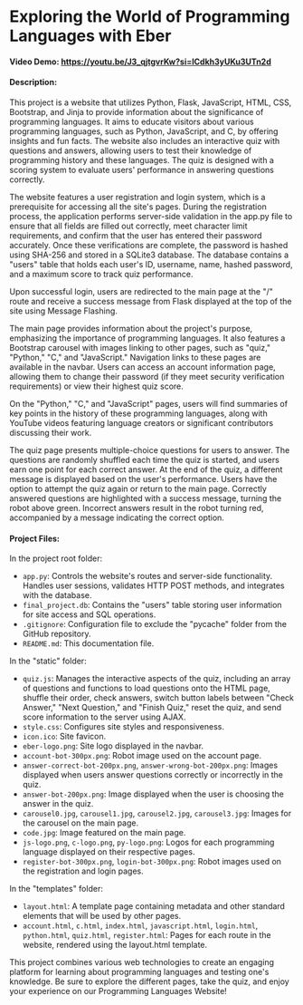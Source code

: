 # Exploring the World of Programming Languages with Eber

#### Video Demo: https://youtu.be/J3_qjtgvrKw?si=lCdkh3yUKu3UTn2d

#### Description:

This project is a website that utilizes Python, Flask, JavaScript, HTML, CSS, Bootstrap, and Jinja to provide information about the significance of programming languages. It aims to educate visitors about various programming languages, such as Python, JavaScript, and C, by offering insights and fun facts. The website also includes an interactive quiz with questions and answers, allowing users to test their knowledge of programming history and these languages. The quiz is designed with a scoring system to evaluate users' performance in answering questions correctly.

The website features a user registration and login system, which is a prerequisite for accessing all the site's pages. During the registration process, the application performs server-side validation in the app.py file to ensure that all fields are filled out correctly, meet character limit requirements, and confirm that the user has entered their password accurately. Once these verifications are complete, the password is hashed using SHA-256 and stored in a SQLite3 database. The database contains a "users" table that holds each user's ID, username, name, hashed password, and a maximum score to track quiz performance.

Upon successful login, users are redirected to the main page at the "/" route and receive a success message from Flask displayed at the top of the site using Message Flashing.

The main page provides information about the project's purpose, emphasizing the importance of programming languages. It also features a Bootstrap carousel with images linking to other pages, such as "quiz," "Python," "C," and "JavaScript." Navigation links to these pages are available in the navbar. Users can access an account information page, allowing them to change their password (if they meet security verification requirements) or view their highest quiz score.

On the "Python," "C," and "JavaScript" pages, users will find summaries of key points in the history of these programming languages, along with YouTube videos featuring language creators or significant contributors discussing their work.

The quiz page presents multiple-choice questions for users to answer. The questions are randomly shuffled each time the quiz is started, and users earn one point for each correct answer. At the end of the quiz, a different message is displayed based on the user's performance. Users have the option to attempt the quiz again or return to the main page. Correctly answered questions are highlighted with a success message, turning the robot above green. Incorrect answers result in the robot turning red, accompanied by a message indicating the correct option.

#### Project Files:

In the project root folder:

- `app.py`: Controls the website's routes and server-side functionality. Handles user sessions, validates HTTP POST methods, and integrates with the database.
- `final_project.db`: Contains the "users" table storing user information for site access and SQL operations.
- `.gitignore`: Configuration file to exclude the "pycache" folder from the GitHub repository.
- `README.md`: This documentation file.

In the "static" folder:

- `quiz.js`: Manages the interactive aspects of the quiz, including an array of questions and functions to load questions onto the HTML page, shuffle their order, check answers, switch button labels between "Check Answer," "Next Question," and "Finish Quiz," reset the quiz, and send score information to the server using AJAX.
- `style.css`: Configures site styles and responsiveness.
- `icon.ico`: Site favicon.
- `eber-logo.png`: Site logo displayed in the navbar.
- `account-bot-300px.png`: Robot image used on the account page.
- `answer-correct-bot-200px.png`, `answer-wrong-bot-200px.png`: Images displayed when users answer questions correctly or incorrectly in the quiz.
- `answer-bot-200px.png`: Image displayed when the user is choosing the answer in the quiz.
- `carousel0.jpg`, `carousel1.jpg`, `carousel2.jpg`, `carousel3.jpg`: Images for the carousel on the main page.
- `code.jpg`: Image featured on the main page.
- `js-logo.png`, `c-logo.png`, `py-logo.png`: Logos for each programming language displayed on their respective pages.
- `register-bot-300px.png`, `login-bot-300px.png`: Robot images used on the registration and login pages.

In the "templates" folder:

- `layout.html`: A template page containing metadata and other standard elements that will be used by other pages.
- `account.html`, `c.html`, `index.html`, `javascript.html`, `login.html`, `python.html`, `quiz.html`, `register.html`: Pages for each route in the website, rendered using the layout.html template.

This project combines various web technologies to create an engaging platform for learning about programming languages and testing one's knowledge. Be sure to explore the different pages, take the quiz, and enjoy your experience on our Programming Languages Website!

